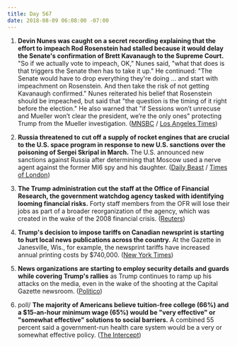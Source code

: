 ```yaml
---
title: Day 567
date: 2018-08-09 06:08:00 -07:00
---
```


1. **Devin Nunes was caught on a secret recording explaining that the effort to impeach Rod Rosenstein had stalled because it would delay the Senate's confirmation of Brett Kavanaugh to the Supreme Court.** "So if we actually vote to impeach, OK," Nunes said, "what that does is that triggers the Senate then has to take it up." He continued: "The Senate would have to drop everything they're doing ... and start with impeachment on Rosenstein. And then take the risk of not getting Kavanaugh confirmed." Nunes reiterated his belief that Rosenstein should be impeached, but said that "the question is the timing of it right before the election." He also warned that "if Sessions won’t unrecuse and Mueller won’t clear the president, we’re the only ones" protecting Trump from the Mueller investigation. ([MNSBC](https://www.nbcnews.com/politics/politics-news/secret-recording-shows-gop-s-nunes-saying-rosenstein-impeachment-would-n899031) / [Los Angeles Times](http://www.latimes.com/politics/la-na-pol-nunes-recording-20180808-story.html))

2. **Russia threatened to cut off a supply of rocket engines that are crucial to the U.S. space program in response to new U.S. sanctions over the poisoning of Sergei Skripal in March.** The U.S. announced new sanctions against Russia after determining that Moscow used a nerve agent against the former MI6 spy and his daughter. ([Daily Beast](https://www.thedailybeast.com/russia-reacts-angrily-to-draconian-new-sanctions-from-us) / [Times of London](https://www.thetimes.co.uk/edition/news/novichok-sanctions-moscow-threatens-us-space-programme-600gvn3lf?CMP=Sprkr-_-Editorial-_-thetimes-_-Unspecified-_-TWITTER))

3. **The Trump administration cut the staff at the Office of Financial Research, the government watchdog agency tasked with identifying looming financial risks.** Forty staff members from the OFR will lose their jobs as part of a broader reorganization of the agency, which was created in the wake of the 2008 financial crisis. ([Reuters](https://www.reuters.com/article/us-usa-ofr-cuts/trump-administration-cuts-dozens-of-staff-at-financial-markets-watchdog-source-idUSKBN1KT23O))

4. **Trump's decision to impose tariffs on Canadian newsprint is starting to hurt local news publications across the country.** At the Gazette in Janesville, Wis., for example, the newsprint tariffs have increased annual printing costs by $740,000. ([New York Times](https://www.nytimes.com/2018/08/09/us/politics/newsprint-tariffs-newspapers-trump.html))

5. **News organizations are starting to employ security details and guards while covering Trump's rallies** as Trump continues to ramp up his attacks on the media, even in the wake of the shooting at the Capital Gazette newsroom. ([Politico](https://www.politico.com/story/2018/08/09/media-boosts-security-as-trump-ramps-up-enemy-rhetoric-768666))

6. poll/ **The majority of Americans believe tuition-free college (66%) and a $15-an-hour minimum wage (65%) would be "very effective" or "somewhat effective" solutions to social barriers.** A combined 55 percent said a government-run health care system would be a very or somewhat effective policy. ([The Intercept](https://theintercept.com/2018/08/09/koch-brothers-health-care-free-college/))
